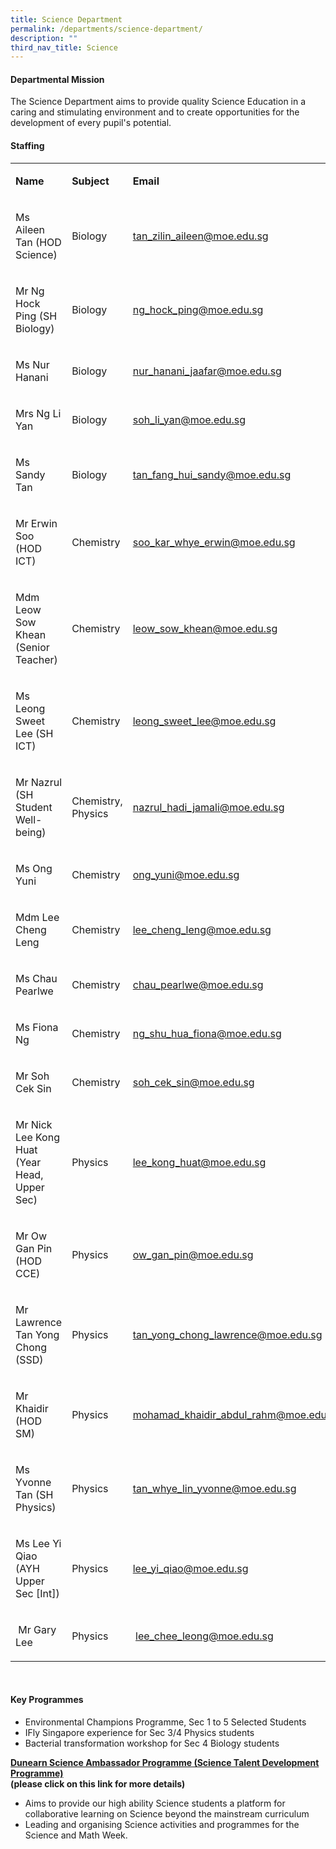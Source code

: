 ```yaml
---
title: Science Department
permalink: /departments/science-department/
description: ""
third_nav_title: Science
---
```

<h4>Departmental Mission</h4>
<p>The Science Department aims to provide quality Science Education in a caring and stimulating&nbsp;environment and to create opportunities for the development of every pupil's potential.</p>
<h4>Staffing</h4>
<table width="0">
<tbody>
<tr>
<td width="213">
<p><strong>Name</strong></p>
</td>
<td width="132">
<p><strong>Subject</strong></p>
</td>
<td width="286">
<p><strong>Email</strong></p>
</td>
</tr>
<tr>
<td width="213">
<p>Ms Aileen Tan (HOD Science)</p>
</td>
<td width="132">
<p>Biology</p>
</td>
<td width="286">
<p><a href="mailto:tan_zilin_aileen@moe.edu.sg">tan_zilin_aileen@moe.edu.sg</a></p>
</td>
</tr>
<tr>
<td width="213">
<p>Mr Ng Hock Ping (SH Biology)</p>
</td>
<td width="132">
<p>Biology</p>
</td>
<td width="286">
<p><a href="mailto:ng_hock_ping@moe.edu.sg">ng_hock_ping@moe.edu.sg</a></p>
</td>
</tr>
<tr>
<td width="213">
<p>Ms Nur Hanani</p>
</td>
<td width="132">
<p>Biology</p>
</td>
<td width="286">
<p><a href="mailto:nur_hanani_jaafar@moe.edu.sg">nur_hanani_jaafar@moe.edu.sg</a></p>
</td>
</tr>
<tr>
<td width="213">
<p>Mrs Ng Li Yan</p>
</td>
<td width="132">
<p>Biology</p>
</td>
<td width="286">
<p><a href="mailto:soh_li_yan@moe.edu.sg">soh_li_yan@moe.edu.sg</a></p>
</td>
</tr>
<tr>
<td width="213">
<p>Ms Sandy Tan</p>
</td>
<td width="132">
<p>Biology</p>
</td>
<td width="286">
<p><a href="mailto:tan_fang_hui_sandy@moe.edu.sg">tan_fang_hui_sandy@moe.edu.sg</a></p>
</td>
</tr>
<tr>
<td width="213">
<p>Mr Erwin Soo (HOD ICT)</p>
</td>
<td width="132">
<p>Chemistry</p>
</td>
<td width="286">
<p><a href="mailto:soo_kar_whye_erwin@moe.edu.sg">soo_kar_whye_erwin@moe.edu.sg</a></p>
</td>
</tr>
<tr>
<td width="213">
<p>Mdm Leow Sow Khean (Senior Teacher)</p>
</td>
<td width="132">
<p>Chemistry</p>
</td>
<td width="286">
<p><a href="mailto:leow_sow_khean@moe.edu.sg">leow_sow_khean@moe.edu.sg</a></p>
</td>
</tr>
<tr>
<td width="213">
<p>Ms Leong Sweet Lee (SH ICT)</p>
</td>
<td width="132">
<p>Chemistry</p>
</td>
<td width="286">
<p><a href="mailto:leong_sweet_lee@moe.edu.sg">leong_sweet_lee@moe.edu.sg</a></p>
</td>
</tr>
<tr>
<td width="213">
<p>Mr Nazrul (SH Student Well-being)</p>
</td>
<td width="132">
<p>Chemistry, Physics</p>
</td>
<td width="286">
<p><a href="mailto:nazrul_hadi_jamali@moe.edu.sg">nazrul_hadi_jamali@moe.edu.sg</a></p>
</td>
</tr>
<tr>
<td width="213">
<p>Ms Ong Yuni</p>
</td>
<td width="132">
<p>Chemistry</p>
</td>
<td width="286">
<p><a href="mailto:ong_yuni@moe.edu.sg">ong_yuni@moe.edu.sg</a></p>
</td>
</tr>
<tr>
<td width="213">
<p>Mdm Lee Cheng Leng</p>
</td>
<td width="132">
<p>Chemistry</p>
</td>
<td width="286">
<p><a href="mailto:lee_cheng_leng@moe.edu.sg">lee_cheng_leng@moe.edu.sg</a></p>
</td>
</tr>
<tr>
<td width="213">
<p>Ms Chau Pearlwe</p>
</td>
<td width="132">
<p>Chemistry</p>
</td>
<td width="286">
<p><a href="mailto:chau_pearlwe@moe.edu.sg">chau_pearlwe@moe.edu.sg</a></p>
</td>
</tr>
<tr>
<td width="213">
<p>Ms Fiona Ng</p>
</td>
<td width="132">
<p>Chemistry</p>
</td>
<td width="286">
<p><a href="mailto:ng_shu_hua_fiona@moe.edu.sg">ng_shu_hua_fiona@moe.edu.sg</a></p>
</td>
</tr>
<tr>
<td width="213">
<p>Mr Soh Cek Sin</p>
</td>
<td width="132">
<p>Chemistry</p>
</td>
<td width="286">
<p><a href="mailto:soh_cek_sin@moe.edu.sg">soh_cek_sin@moe.edu.sg</a></p>
</td>
</tr>
<tr>
<td width="213">
<p>Mr Nick Lee Kong Huat (Year Head, Upper Sec)</p>
</td>
<td width="132">
<p>Physics</p>
</td>
<td width="286">
<p><a href="mailto:lee_kong_huat@moe.edu.sg">lee_kong_huat@moe.edu.sg</a></p>
</td>
</tr>
<tr>
<td width="213">
<p>Mr Ow Gan Pin (HOD CCE)</p>
</td>
<td width="132">
<p>Physics</p>
</td>
<td width="286">
<p><a href="mailto:ow_gan_pin@moe.edu.sg">ow_gan_pin@moe.edu.sg</a></p>
</td>
</tr>
<tr>
<td width="213">
<p>Mr Lawrence Tan Yong Chong (SSD)</p>
</td>
<td width="132">
<p>Physics</p>
</td>
<td width="286">
<p><a href="mailto:tan_yong_chong_lawrence@moe.edu.sg">tan_yong_chong_lawrence@moe.edu.sg</a></p>
</td>
</tr>
<tr>
<td width="213">
<p>Mr Khaidir (HOD SM)</p>
</td>
<td width="132">
<p>Physics</p>
</td>
<td width="286">
<p><a href="mailto:mohamad_khaidir_abdul_rahm@moe.edu.sg">mohamad_khaidir_abdul_rahm@moe.edu.sg</a></p>
</td>
</tr>
<tr>
<td width="213">
<p>Ms Yvonne Tan (SH Physics)</p>
</td>
<td width="132">
<p>Physics</p>
</td>
<td width="286">
<p><a href="mailto:tan_whye_lin_yvonne@moe.edu.sg">tan_whye_lin_yvonne@moe.edu.sg</a></p>
</td>
</tr>
<tr>
<td width="213">
<p>Ms Lee Yi Qiao (AYH Upper Sec [Int])</p>
</td>
<td width="132">
<p>Physics</p>
</td>
<td width="286">
<p><a href="mailto:lee_yi_qiao@moe.edu.sg">lee_yi_qiao@moe.edu.sg</a></p>
</td>
</tr>
<tr>
<td width="213">
<p>&nbsp;Mr Gary Lee</p>
</td>
<td width="132">
<p>Physics</p>
</td>
<td width="286">
<p>&nbsp;<a href="mailto:lee_chee_leong@moe.edu.sg">lee_chee_leong@moe.edu.sg</a></p>
</td>
</tr>
</tbody>
</table>
<p>&nbsp;</p>
<h4>Key Programmes</h4>
<ul>
<li>Environmental Champions Programme, Sec 1 to 5 Selected Students</li>
<li>IFly Singapore experience for Sec 3/4 Physics students</li>
<li>Bacterial transformation workshop for Sec 4 Biology students</li>
</ul>
<p><strong><a href="https://www.dunearnsec.moe.edu.sg/science-department/dunearn-science-ambassador-programme-sap-talent-development-programme">Dunearn Science Ambassador Programme (Science Talent Development Programme)</a><br /></strong><strong>(please click on this link for more details)<br /></strong></p>
<ul>
<li>Aims to provide our high ability Science students a platform for collaborative learning on Science beyond the mainstream curriculum</li>
<li>Leading and organising Science activities and programmes for the Science and Math Week.</li>
</ul>